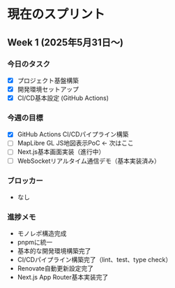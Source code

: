 # 現在のスプリント

## Week 1 (2025年5月31日〜)

### 今日のタスク

- [x] プロジェクト基盤構築
- [x] 開発環境セットアップ
- [x] CI/CD基本設定 (GitHub Actions)

### 今週の目標

- [x] GitHub Actions CI/CDパイプライン構築
- [ ] MapLibre GL JS地図表示PoC ← 次はここ
- [ ] Next.js基本画面実装（進行中）
- [ ] WebSocketリアルタイム通信デモ（基本実装済み）

### ブロッカー

- なし

### 進捗メモ

- モノレポ構造完成
- pnpmに統一
- 基本的な開発環境構築完了
- CI/CDパイプライン構築完了（lint、test、type check）
- Renovate自動更新設定完了
- Next.js App Router基本実装完了
